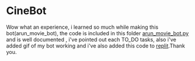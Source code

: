 # CineBot

Wow what an experience, i learned so much while making this bot(arun_movie_bot), the code is included in this folder [arun_movie_bot.py](https://github.com/ArunKrishnan0x168/amfoss-tasks/blob/main/task-04/arun_movie_bot.py) and is well documented , i've pointed out each TO_DO tasks, also i've added gif of my bot working and i've also added this code to [replit](https://replit.com/@ArunKrishnan6/arunmoviebot#main.py).Thank you.